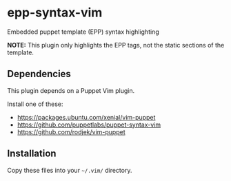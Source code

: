 # epp-syntax-vim

Embedded puppet template (EPP) syntax highlighting

**NOTE:** This plugin only highlights the EPP tags, not the static sections of the template.

## Dependencies

This plugin depends on a Puppet Vim plugin.

Install one of these:
- https://packages.ubuntu.com/xenial/vim-puppet
- https://github.com/puppetlabs/puppet-syntax-vim
- https://github.com/rodjek/vim-puppet

## Installation

Copy these files into your `~/.vim/` directory.

